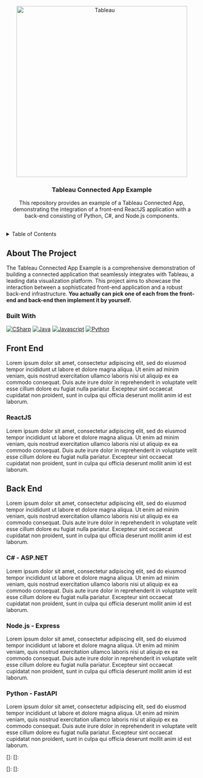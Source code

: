 <br/>

<div align="center">
  <a href="https://www.tableau.com/">
    <img src="https://upload.wikimedia.org/wikipedia/commons/4/4b/Tableau_Logo.png" alt="Tableau" width="450" max-width=80%>
  </a>
  <h3 align="center">Tableau Connected App Example</h3>
  <p align="center">
    This repository provides an example of a Tableau Connected App, demonstrating the integration of a front-end ReactJS application with a back-end consisting of Python, C#, and Node.js components.
  </p>
  <br />
</div>

<details>
  <summary>Table of Contents</summary>
  <ol>
    <li>
      <a href="#about-the-project">About The Project</a>
      <ul>
        <li>
          <a href="#built-with">Built With</a>
        </li>
      </ul>
    </li>
    <li>
      <a href="#front-end">Front End</a>
      <ul>
        <li><a href="#reactjs">ReactJS</a></li>
      </ul>
    </li>
    <li>
    <a href="#back-end">Back End</a>
      <ul>
        <li><a href="#c---aspnet">C# - ASP.NET</a></li>
        <li><a href="#nodejs---express">Node.js - Express</a></li>
        <li><a href="#python---fastapi">Python - FastAPI</a></li>
      </ul>
    </li>
  </ol>
</details>

## About The Project

The Tableau Connected App Example is a comprehensive demonstration of building a connected application that seamlessly integrates with Tableau, a leading data visualization platform. This project aims to showcase the interaction between a sophisticated front-end application and a robust back-end infrastructure. **You actually can pick one of each from the front-end and back-end then implement it by yourself.**

### Built With

[![CSharp][CSharp-img]][CSharp-url]
[![Java][Java-img]][Java-url]
[![Javascript][Javascript-img]][Javascript-url]
[![Python][Python-img]][Python-url]

## Front End

Lorem ipsum dolor sit amet, consectetur adipiscing elit, sed do eiusmod tempor incididunt ut labore et dolore magna aliqua. Ut enim ad minim veniam, quis nostrud exercitation ullamco laboris nisi ut aliquip ex ea commodo consequat. Duis aute irure dolor in reprehenderit in voluptate velit esse cillum dolore eu fugiat nulla pariatur. Excepteur sint occaecat cupidatat non proident, sunt in culpa qui officia deserunt mollit anim id est laborum.

### ReactJS

Lorem ipsum dolor sit amet, consectetur adipiscing elit, sed do eiusmod tempor incididunt ut labore et dolore magna aliqua. Ut enim ad minim veniam, quis nostrud exercitation ullamco laboris nisi ut aliquip ex ea commodo consequat. Duis aute irure dolor in reprehenderit in voluptate velit esse cillum dolore eu fugiat nulla pariatur. Excepteur sint occaecat cupidatat non proident, sunt in culpa qui officia deserunt mollit anim id est laborum.

## Back End

Lorem ipsum dolor sit amet, consectetur adipiscing elit, sed do eiusmod tempor incididunt ut labore et dolore magna aliqua. Ut enim ad minim veniam, quis nostrud exercitation ullamco laboris nisi ut aliquip ex ea commodo consequat. Duis aute irure dolor in reprehenderit in voluptate velit esse cillum dolore eu fugiat nulla pariatur. Excepteur sint occaecat cupidatat non proident, sunt in culpa qui officia deserunt mollit anim id est laborum.

### C# - ASP.NET

Lorem ipsum dolor sit amet, consectetur adipiscing elit, sed do eiusmod tempor incididunt ut labore et dolore magna aliqua. Ut enim ad minim veniam, quis nostrud exercitation ullamco laboris nisi ut aliquip ex ea commodo consequat. Duis aute irure dolor in reprehenderit in voluptate velit esse cillum dolore eu fugiat nulla pariatur. Excepteur sint occaecat cupidatat non proident, sunt in culpa qui officia deserunt mollit anim id est laborum.

### Node.js - Express

Lorem ipsum dolor sit amet, consectetur adipiscing elit, sed do eiusmod tempor incididunt ut labore et dolore magna aliqua. Ut enim ad minim veniam, quis nostrud exercitation ullamco laboris nisi ut aliquip ex ea commodo consequat. Duis aute irure dolor in reprehenderit in voluptate velit esse cillum dolore eu fugiat nulla pariatur. Excepteur sint occaecat cupidatat non proident, sunt in culpa qui officia deserunt mollit anim id est laborum.

### Python - FastAPI

Lorem ipsum dolor sit amet, consectetur adipiscing elit, sed do eiusmod tempor incididunt ut labore et dolore magna aliqua. Ut enim ad minim veniam, quis nostrud exercitation ullamco laboris nisi ut aliquip ex ea commodo consequat. Duis aute irure dolor in reprehenderit in voluptate velit esse cillum dolore eu fugiat nulla pariatur. Excepteur sint occaecat cupidatat non proident, sunt in culpa qui officia deserunt mollit anim id est laborum.

<!-- Markdown Badges -->

[CSharp-img]: https://img.shields.io/badge/c%23-%23239120.svg?logo=c-sharp&logoColor=white&style=for-the-badge
[CSharp-url]: https://learn.microsoft.com/en-us/dotnet/csharp/

<!--  -->

[Java-img]: https://img.shields.io/badge/java-%23ED8B00.svg?logo=java&logoColor=white&style=for-the-badge
[Java-url]: https://www.java.com/en/

<!--  -->

[Javascript-img]: https://img.shields.io/badge/javascript-%23323330.svg?logo=javascript&logoColor=%23F7DF1E&style=for-the-badge
[Javascript-url]: https://www.javascript.com/

<!--  -->

[Python-img]: https://img.shields.io/badge/python-3670A0?logo=python&logoColor=ffdd54&style=for-the-badge
[Python-url]: https://www.python.org/

<!--  -->

[]:
[]:

<!--  -->

[]:
[]:

<!--
[]:
[]:
-->
